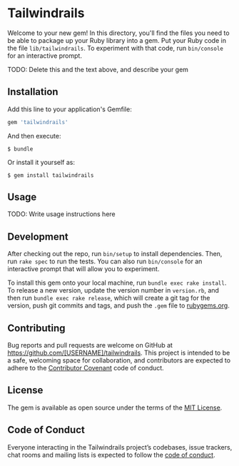 # Tailwindrails

Welcome to your new gem! In this directory, you'll find the files you need to be able to package up your Ruby library into a gem. Put your Ruby code in the file `lib/tailwindrails`. To experiment with that code, run `bin/console` for an interactive prompt.

TODO: Delete this and the text above, and describe your gem

## Installation

Add this line to your application's Gemfile:

```ruby
gem 'tailwindrails'
```

And then execute:

    $ bundle

Or install it yourself as:

    $ gem install tailwindrails

## Usage

TODO: Write usage instructions here

## Development

After checking out the repo, run `bin/setup` to install dependencies. Then, run `rake spec` to run the tests. You can also run `bin/console` for an interactive prompt that will allow you to experiment.

To install this gem onto your local machine, run `bundle exec rake install`. To release a new version, update the version number in `version.rb`, and then run `bundle exec rake release`, which will create a git tag for the version, push git commits and tags, and push the `.gem` file to [rubygems.org](https://rubygems.org).

## Contributing

Bug reports and pull requests are welcome on GitHub at https://github.com/[USERNAME]/tailwindrails. This project is intended to be a safe, welcoming space for collaboration, and contributors are expected to adhere to the [Contributor Covenant](http://contributor-covenant.org) code of conduct.

## License

The gem is available as open source under the terms of the [MIT License](https://opensource.org/licenses/MIT).

## Code of Conduct

Everyone interacting in the Tailwindrails project’s codebases, issue trackers, chat rooms and mailing lists is expected to follow the [code of conduct](https://github.com/[USERNAME]/tailwindrails/blob/master/CODE_OF_CONDUCT.md).
